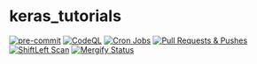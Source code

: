 # keras_tutorials

[![pre-commit](https://img.shields.io/badge/pre--commit-enabled-brightgreen?logo=pre-commit&logoColor=white)](https://github.com/pre-commit/pre-commit)
[![CodeQL](https://github.com/proinsias/keras_tutorials/workflows/CodeQL/badge.svg)](https://github.com/proinsias/keras_tutorials/actions/workflows/codeql-analysis.yml)
[![Cron Jobs](https://github.com/proinsias/keras_tutorials/workflows/Cron%20Jobs/badge.svg)](https://github.com/proinsias/keras_tutorials/actions/workflows/cronjobs.yml)
[![Pull Requests & Pushes](https://github.com/proinsias/keras_tutorials/workflows/Pull%20Requests%20%26%20Pushes/badge.svg)](https://github.com/proinsias/keras_tutorials/actions/workflows/pull-requests-and-pushes.yml)
[![ShiftLeft Scan](https://github.com/proinsias/keras_tutorials/workflows/ShiftLeft%20Scan/badge.svg)](https://github.com/proinsias/keras_tutorials/actions/workflows/shiftleft-analysis.yml)
[![Mergify Status][mergify-status]][mergify]

[mergify]: https://mergify.io
[mergify-status]: https://img.shields.io/endpoint.svg?url=https://gh.mergify.io/badges/proinsias/keras_tutorials&style=flat
